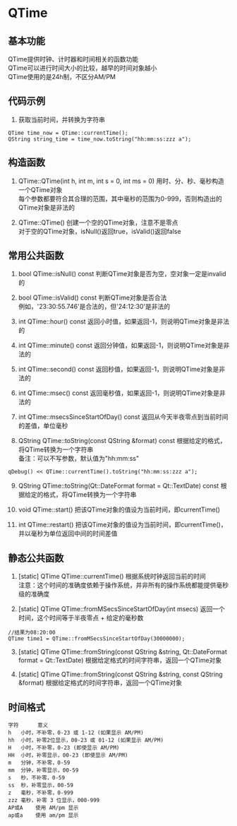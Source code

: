 # QTime

## 基本功能
QTime提供时钟、计时器和时间相关的函数功能  
QTime可以进行时间大小的比较，越早的时间对象越小  
QTime使用的是24h制，不区分AM/PM  


## 代码示例
1. 获取当前时间，并转换为字符串
```
QTime time_now = QTime::currentTime();
QString string_time = time_now.toString("hh:mm:ss:zzz a");
```


## 构造函数
1. QTime::QTime(int h, int m, int s = 0, int ms = 0)
用时、分、秒、毫秒构造一个QTime对象  
每个参数都要符合其合理的范围，其中毫秒的范围为0-999，否则构造出的QTime对象是非法的  

2. QTime::QTime()
创建一个空的QTime对象，注意不是零点  
对于空的QTime对象，isNull()返回true，isValid()返回false  


## 常用公共函数
1. bool QTime::isNull() const
判断QTime对象是否为空，空对象一定是invalid的  

2. bool QTime::isValid() const
判断QTime对象是否合法  
例如，'23:30:55.746'是合法的，但'24:12:30'是非法的  

3. int QTime::hour() const
返回小时值，如果返回-1，则说明QTime对象是非法的  

4. int QTime::minute() const
返回分钟值，如果返回-1，则说明QTime对象是非法的  

5. int QTime::second() const
返回秒值，如果返回-1，则说明QTime对象是非法的  

6. int QTime::msec() const
返回毫秒值，如果返回-1，则说明QTime对象是非法的  

7. int QTime::msecsSinceStartOfDay() const
返回从今天半夜零点到当前时间的差值，单位毫秒  

8. QString QTime::toString(const QString &format) const
根据给定的格式，将QTime转换为一个字符串  
备注：可以不写参数，默认值为"hh:mm:ss"  
```
qDebug() << QTime::currentTime().toString("hh:mm:ss:zzz a");
```

9. QString QTime::toString(Qt::DateFormat format = Qt::TextDate) const
根据给定的格式，将QTime转换为一个字符串  

10. void QTime::start()
把该QTime对象的值设为当前时间，即currentTime()  

11. int QTime::restart()
把该QTime对象的值设为当前时间，即currentTime()，并以毫秒为单位返回中间的时间差值  


## 静态公共函数
1. [static] QTime QTime::currentTime()
根据系统时钟返回当前的时间  
注意：这个时间的准确度依赖于操作系统，并非所有的操作系统都能提供毫秒级的准确度  

2. [static] QTime QTime::fromMSecsSinceStartOfDay(int msecs)
返回一个时间，这个时间等于半夜零点 + 给定的毫秒数  
```
//结果为08:20:00
QTime time1 = QTime::fromMSecsSinceStartOfDay(30000000);
```

3. [static] QTime QTime::fromString(const QString &string, Qt::DateFormat format = Qt::TextDate)
根据给定格式的时间字符串，返回一个QTime对象  

4. [static] QTime QTime::fromString(const QString &string, const QString &format)
根据给定格式的时间字符串，返回一个QTime对象  


## 时间格式
```
字符		意义
h	小时，不补零，0-23 或 1-12 (如果显示 AM/PM)
hh	小时，补零2位显示，00-23 或 01-12 (如果显示 AM/PM)
H	小时，不补零，0-23 (即使显示 AM/PM)
HH	小时，补零显示，00-23 (即使显示 AM/PM)
m	分钟，不补零，0-59
mm	分钟，补零显示，00-59
s	秒，不补零，0-59
ss	秒，补零显示，00-59
z	毫秒，不补零，0-999
zzz	毫秒，补零 3 位显示，000-999
AP或A	使用 AM/pm 显示
ap或a	使用 am/pm 显示
```